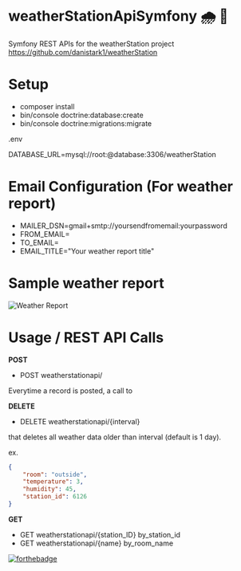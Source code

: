 # weatherStationApiSymfony 🌧 🔌

Symfony REST APIs for the weatherStation project https://github.com/danistark1/weatherStation

# Setup

- composer install
- bin/console doctrine:database:create
- bin/console doctrine:migrations:migrate

.env

DATABASE_URL=mysql://root:@database:3306/weatherStation

# Email Configuration (For weather report)

- MAILER_DSN=gmail+smtp://yoursendfromemail:yourpassword
- FROM_EMAIL=
- TO_EMAIL=
- EMAIL_TITLE="Your weather report title"

# Sample weather report
![Weather Report](https://github.com/danistark1/weatherStationApiSymfony/blob/main/sampleEmail.png)

# Usage / REST API Calls

**POST**

- POST weatherstationapi/

Everytime a record is posted, a call to 

**DELETE**

- DELETE weatherstationapi/{interval}

that deletes all weather data older than interval (default is 1 day).

ex.
```json
{
    "room": "outside",
    "temperature": 3,
    "humidity": 45,
    "station_id": 6126
}
```

**GET**

- GET weatherstationapi/{station_ID} by_station_id
- GET weatherstationapi/{name} by_room_name

[![forthebadge](https://forthebadge.com/images/badges/works-on-my-machine.svg)](https://forthebadge.com)
